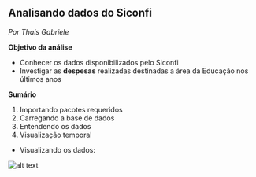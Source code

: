 ## Analisando dados do Siconfi
*Por Thais Gabriele*

**Objetivo da análise**
* Conhecer os dados disponibilizados pelo Siconfi
* Investigar as **despesas** realizadas destinadas a área da Educação nos últimos anos

**Sumário**

1. Importando pacotes requeridos
2. Carregando a base de dados
3. Entendendo os dados
4. Visualização temporal

* Visualizando os dados:

![alt text](https://github.com/ThaisGabriele/DataAnalyticsProjects/blob/main/Analisando_dados_Siconfi/viz.png)
